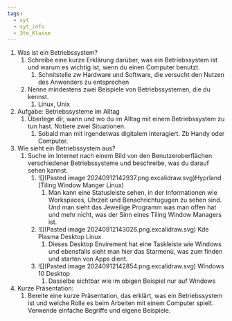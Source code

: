 ```yaml
---
tags:
  - syt
  - syt_info
  - 3te_Klasse
---
```

1. Was ist ein Betriebssystem?
	1. Schreibe eine kurze Erklärung darüber, was ein Betriebssystem ist und warum es wichtig ist, wenn du einen Computer benutzt.
		1. Schnitstelle zw Hardware und Software, die versucht den Nutzen des Anwenders zu entsprechen
	2. Nenne mindestens zwei Beispiele von Betriebssystemen, die du kennst.
		1. Linux, Unix
2. Aufgabe: Betriebssysteme im Alltag
	1. Überlege dir, wann und wo du im Alltag mit einem Betriebssystem zu tun hast. Notiere zwei Situationen.
		1. Sobald man mit irgendetwas digitalem interagiert. Zb Handy oder Computer.
3. Wie sieht ein Betriebssystem aus?
	1. Suche im Internet nach einem Bild von den Benutzeroberflächen verschiedener Betriebssysteme und beschreibe, was du darauf sehen kannst.
		1. ![](Pasted image 20240912142937.png.excalidraw.svg)Hyprland (Tiling Window Manger Linux)
			1. Man kann eine Statusleiste sehen, in der Informationen wie Workspaces, Uhrzeit und Benachrichtugugen zu sehen sind. Und man sieht das Jeweilige Programm was man offen hat und mehr nicht, was der Sinn eines Tiling Window Managers ist.
		2. ![](Pasted image 20240912143026.png.excalidraw.svg) Kde Plasma Desktop Linux
			1. Dieses Desktop Envirement hat eine Taskleiste wie Windows und ebensfalls sieht man hier das Starmenü, was zum finden und starten von Apps dient.
		3. ![](Pasted image 20240912142854.png.excalidraw.svg) Windows 10 Desktop
			1. Dasselbe sichtbar wie im obigen Beispiel nur auf Windows
4. Kurze Präsentation:
	1. Bereite eine kurze Präsentation, das erklärt, was ein Betriebssystem ist und welche Rolle es beim Arbeiten mit einem Computer spielt. Verwende einfache Begriffe und eigene Beispiele.